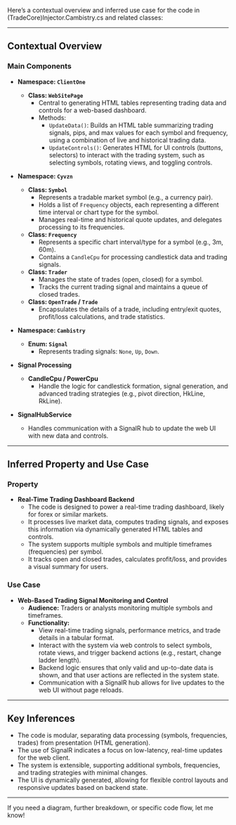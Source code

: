 Here’s a contextual overview and inferred use case for the code in (TradeCore)Injector.Cambistry.cs and related classes:

---

## Contextual Overview

### Main Components

- **Namespace: `ClientOne`**
  - **Class: `WebSitePage`**
    - Central to generating HTML tables representing trading data and controls for a web-based dashboard.
    - Methods:
      - `UpdateData()`: Builds an HTML table summarizing trading signals, pips, and max values for each symbol and frequency, using a combination of live and historical trading data.
      - `UpdateControls()`: Generates HTML for UI controls (buttons, selectors) to interact with the trading system, such as selecting symbols, rotating views, and toggling controls.

- **Namespace: `Cyvzn`**
  - **Class: `Symbol`**
    - Represents a tradable market symbol (e.g., a currency pair).
    - Holds a list of `Frequency` objects, each representing a different time interval or chart type for the symbol.
    - Manages real-time and historical quote updates, and delegates processing to its frequencies.
  - **Class: `Frequency`**
    - Represents a specific chart interval/type for a symbol (e.g., 3m, 60m).
    - Contains a `CandleCpu` for processing candlestick data and trading signals.
  - **Class: `Trader`**
    - Manages the state of trades (open, closed) for a symbol.
    - Tracks the current trading signal and maintains a queue of closed trades.
  - **Class: `OpenTrade` / `Trade`**
    - Encapsulates the details of a trade, including entry/exit quotes, profit/loss calculations, and trade statistics.

- **Namespace: `Cambistry`**
  - **Enum: `Signal`**
    - Represents trading signals: `None`, `Up`, `Down`.

- **Signal Processing**
  - **CandleCpu / PowerCpu**
    - Handle the logic for candlestick formation, signal generation, and advanced trading strategies (e.g., pivot direction, HkLine, RkLine).

- **SignalHubService**
  - Handles communication with a SignalR hub to update the web UI with new data and controls.

---

## Inferred Property and Use Case

### Property

- **Real-Time Trading Dashboard Backend**
  - The code is designed to power a real-time trading dashboard, likely for forex or similar markets.
  - It processes live market data, computes trading signals, and exposes this information via dynamically generated HTML tables and controls.
  - The system supports multiple symbols and multiple timeframes (frequencies) per symbol.
  - It tracks open and closed trades, calculates profit/loss, and provides a visual summary for users.

### Use Case

- **Web-Based Trading Signal Monitoring and Control**
  - **Audience:** Traders or analysts monitoring multiple symbols and timeframes.
  - **Functionality:**
    - View real-time trading signals, performance metrics, and trade details in a tabular format.
    - Interact with the system via web controls to select symbols, rotate views, and trigger backend actions (e.g., restart, change ladder length).
    - Backend logic ensures that only valid and up-to-date data is shown, and that user actions are reflected in the system state.
    - Communication with a SignalR hub allows for live updates to the web UI without page reloads.

---

## Key Inferences

- The code is modular, separating data processing (symbols, frequencies, trades) from presentation (HTML generation).
- The use of SignalR indicates a focus on low-latency, real-time updates for the web client.
- The system is extensible, supporting additional symbols, frequencies, and trading strategies with minimal changes.
- The UI is dynamically generated, allowing for flexible control layouts and responsive updates based on backend state.

---

If you need a diagram, further breakdown, or specific code flow, let me know!
